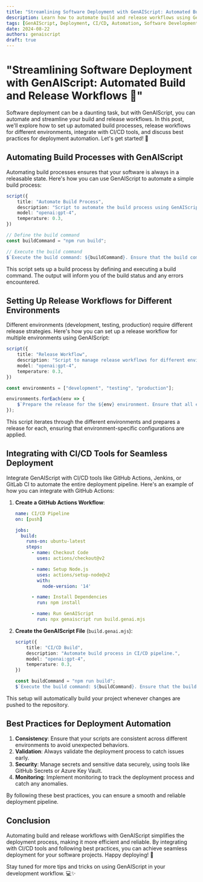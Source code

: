 ```yaml
---
title: "Streamlining Software Deployment with GenAIScript: Automated Build and Release Workflows 🚀"
description: Learn how to automate build and release workflows using GenAIScript, integrating with CI/CD tools for seamless deployment.
tags: [GenAIScript, Deployment, CI/CD, Automation, Software Development]
date: 2024-08-22
authors: genaiscript
draft: true
---
```


# "Streamlining Software Deployment with GenAIScript: Automated Build and Release Workflows 🚀"

Software deployment can be a daunting task, but with GenAIScript, you can automate and streamline your build and release workflows. In this post, we'll explore how to set up automated build processes, release workflows for different environments, integrate with CI/CD tools, and discuss best practices for deployment automation. Let's get started! 🌟

## Automating Build Processes with GenAIScript

Automating build processes ensures that your software is always in a releasable state. Here's how you can use GenAIScript to automate a simple build process:

```typescript
script({
    title: "Automate Build Process",
    description: "Script to automate the build process using GenAIScript.",
    model: "openai:gpt-4",
    temperature: 0.3,
})

// Define the build command
const buildCommand = "npm run build";

// Execute the build command
$`Execute the build command: ${buildCommand}. Ensure that the build completes successfully and report any errors.`;
```

This script sets up a build process by defining and executing a build command. The output will inform you of the build status and any errors encountered.

## Setting Up Release Workflows for Different Environments

Different environments (development, testing, production) require different release strategies. Here's how you can set up a release workflow for multiple environments using GenAIScript:

```typescript
script({
    title: "Release Workflow",
    description: "Script to manage release workflows for different environments.",
    model: "openai:gpt-4",
    temperature: 0.3,
})

const environments = ["development", "testing", "production"];

environments.forEach(env => {
    $`Prepare the release for the ${env} environment. Ensure that all environment-specific configurations are applied and validate the deployment.`;
});
```

This script iterates through the different environments and prepares a release for each, ensuring that environment-specific configurations are applied.

## Integrating with CI/CD Tools for Seamless Deployment

Integrate GenAIScript with CI/CD tools like GitHub Actions, Jenkins, or GitLab CI to automate the entire deployment pipeline. Here's an example of how you can integrate with GitHub Actions:

1. **Create a GitHub Actions Workflow**:
    ```yaml
    name: CI/CD Pipeline
    on: [push]

    jobs:
      build:
        runs-on: ubuntu-latest
        steps:
          - name: Checkout Code
            uses: actions/checkout@v2

          - name: Setup Node.js
            uses: actions/setup-node@v2
            with:
              node-version: '14'

          - name: Install Dependencies
            run: npm install

          - name: Run GenAIScript
            run: npx genaiscript run build.genai.mjs
    ```

2. **Create the GenAIScript File** (`build.genai.mjs`):
    ```typescript
    script({
        title: "CI/CD Build",
        description: "Automate build process in CI/CD pipeline.",
        model: "openai:gpt-4",
        temperature: 0.3,
    })

    const buildCommand = "npm run build";
    $`Execute the build command: ${buildCommand}. Ensure that the build completes successfully and report any errors.`;
    ```

This setup will automatically build your project whenever changes are pushed to the repository.

## Best Practices for Deployment Automation

1. **Consistency**: Ensure that your scripts are consistent across different environments to avoid unexpected behaviors.
2. **Validation**: Always validate the deployment process to catch issues early.
3. **Security**: Manage secrets and sensitive data securely, using tools like GitHub Secrets or Azure Key Vault.
4. **Monitoring**: Implement monitoring to track the deployment process and catch any anomalies.

By following these best practices, you can ensure a smooth and reliable deployment pipeline.

## Conclusion

Automating build and release workflows with GenAIScript simplifies the deployment process, making it more efficient and reliable. By integrating with CI/CD tools and following best practices, you can achieve seamless deployment for your software projects. Happy deploying! 🚀

Stay tuned for more tips and tricks on using GenAIScript in your development workflow. 💻✨
